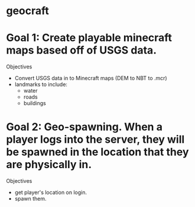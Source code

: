 geocraft
========
Goal 1: Create playable minecraft maps based off of USGS data.
========
  
  Objectives
  - Convert USGS data in to Minecraft maps  (DEM to NBT to .mcr)
  - landmarks to include:
    - water
    - roads
    - buildings

Goal 2: Geo-spawning.  When a player logs into the server, they will be spawned in the location that they are physically in.
==========  
  Objectives
  - get player's location on login.
  - spawn them.

